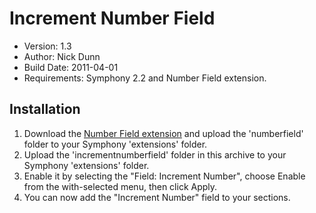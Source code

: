 # Increment Number Field

* Version: 1.3
* Author: Nick Dunn
* Build Date: 2011-04-01
* Requirements: Symphony 2.2 and Number Field extension.


## Installation

1. Download the [Number Field extension](http://github.com/pointybeard/numberfield) and upload the 'numberfield' folder to your Symphony 'extensions' folder.
2. Upload the 'incrementnumberfield' folder in this archive to your Symphony 'extensions' folder.
3. Enable it by selecting the "Field: Increment Number", choose Enable from the with-selected menu, then click Apply.
4. You can now add the "Increment Number" field to your sections.